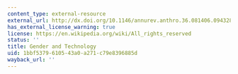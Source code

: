 ```yaml
---
content_type: external-resource
external_url: http://dx.doi.org/10.1146/annurev.anthro.36.081406.094328
has_external_license_warning: true
license: https://en.wikipedia.org/wiki/All_rights_reserved
status: ''
title: Gender and Technology
uid: 1bbf5379-6105-43a0-a271-c79e8396885d
wayback_url: ''
---
```

